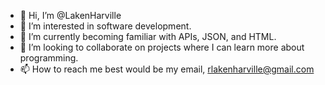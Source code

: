 - 👋 Hi, I’m @LakenHarville
- 👀 I’m interested in software development.
- 🌱 I’m currently becoming familiar with APIs, JSON, and HTML.
- 💞️ I’m looking to collaborate on projects where I can learn more about programming.
- 📫 How to reach me best would be my email, rlakenharville@gmail.com

<!---
LakenHarville/LakenHarville is a ✨ special ✨ repository because its `README.md` (this file) appears on your GitHub profile.
You can click the Preview link to take a look at your changes.
--->
